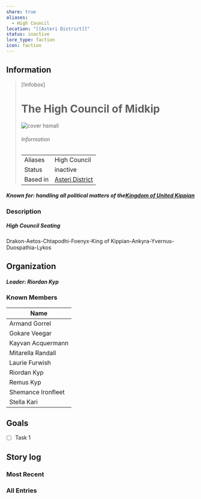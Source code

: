 ```yaml
---
share: true
aliases:
  - High Council
location: "[[Asteri District]]"
status: inactive
lore_type: faction
icon: faction
---
```

## Information
> [!infobox]
> # The High Council of Midkip
> ![cover hsmall](insertimage.png)
> ###### Information
> |   |  |
> | ---- | ---- |
> | Aliases | High Council|
> | Status| inactive|
> | Based in|  [Asteri District](../Locations/Areas/Asteri%20District.md)|
##### Known for: handling all political matters of the[Kingdom of United Kippian](../Locations/Kingdoms/Kingdom%20of%20United%20Kippian.md)
### Description
##### High Council Seating
Drakon-Aetos-Chtapodhi-Foenyx-King of Kippian-Ankyra-Yvernus-Duospathia-Lykos

## Organization
##### Leader: Riordan Kyp
### Known Members
| Name                                               |
| -------------------------------------------------- |
| Armand Gorrel           |
| Gokare Veegar           |
| Kayvan Acquermann   |
| Mitarella Randall   |
| Laurie Furwish         |
| Riordan Kyp               |
| Remus Kyp                   |
| Shemance Ironfleet |
| Stella Kari               |

## Goals
- [ ] Task 1
## Story log
### Most Recent

### All Entries
